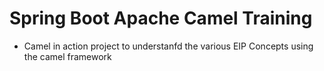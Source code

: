 # Spring Boot Apache Camel Training

- Camel in action project to understanfd the various EIP Concepts using the camel framework
